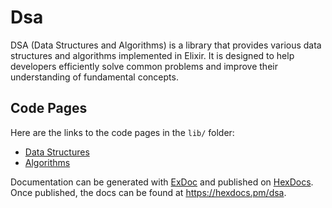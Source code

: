 # Dsa

DSA (Data Structures and Algorithms) is a library that provides various data structures and algorithms implemented in Elixir. It is designed to help developers efficiently solve common problems and improve their understanding of fundamental concepts.

## Code Pages

Here are the links to the code pages in the `lib/` folder:

- [Data Structures](lib/data_structures.ex)
- [Algorithms](lib/algorithms.ex)

Documentation can be generated with [ExDoc](https://github.com/elixir-lang/ex_doc)
and published on [HexDocs](https://hexdocs.pm). Once published, the docs can
be found at <https://hexdocs.pm/dsa>.
